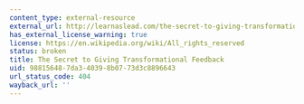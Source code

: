 ```yaml
---
content_type: external-resource
external_url: http://learnaslead.com/the-secret-to-giving-transformational-feedback/
has_external_license_warning: true
license: https://en.wikipedia.org/wiki/All_rights_reserved
status: broken
title: The Secret to Giving Transformational Feedback
uid: 98815648-7da3-4039-8b07-73d3c8896643
url_status_code: 404
wayback_url: ''
---
```

